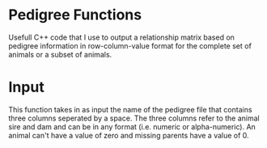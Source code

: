 # Pedigree Functions

Usefull C++ code that I use to output a relationship matrix based on pedigree information in row-column-value format for the complete set of animals or a subset of animals.

# Input 
This function takes in as input the name of the pedigree file that contains three columns seperated by a space. The three columns refer to the animal sire and dam and can be in any format (i.e. numeric or alpha-numeric). An animal can't have a value of zero and missing parents have a value of 0.
